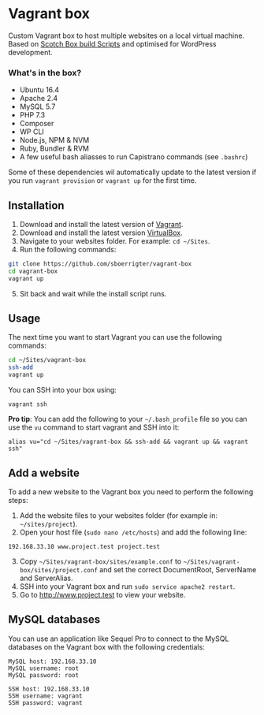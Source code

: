 # Vagrant box

Custom Vagrant box to host multiple websites on a local virtual machine. Based on [Scotch Box build Scripts](https://github.com/scotch-io/scotch-box-build-scripts) and optimised for WordPress development.

### What's in the box?

- Ubuntu 16.4
- Apache 2.4
- MySQL 5.7
- PHP 7.3
- Composer
- WP CLI
- Node.js, NPM & NVM
- Ruby, Bundler & RVM
- A few useful bash aliasses to run Capistrano commands (see `.bashrc`)

Some of these dependencies wil automatically update to the latest version if you run `vagrant provision` or `vagrant up` for the first time.

## Installation

1. Download and install the latest version of [Vagrant](https://www.vagrantup.com/downloads.html).
2. Download and install the latest version [VirtualBox](https://www.virtualbox.org/wiki/Downloads).
3. Navigate to your websites folder. For example: `cd ~/Sites`.
4. Run the following commands:

```bash
git clone https://github.com/sboerrigter/vagrant-box
cd vagrant-box
vagrant up
```
5. Sit back and wait while the install script runs.

## Usage

The next time you want to start Vagrant you can use the following commands:

```bash
cd ~/Sites/vagrant-box
ssh-add
vagrant up
```

You can SSH into your box using:

```
vagrant ssh
```

**Pro tip**: You can add the following to your `~/.bash_profile` file so you can use the `vu` command to start vagrant and SSH into it:

```
alias vu="cd ~/Sites/vagrant-box && ssh-add && vagrant up && vagrant ssh"
```

## Add a website

To add a new website to the Vagrant box you need to perform the following steps:

1. Add the website files to your websites folder (for example in: `~/sites/project`).
2. Open your host file (`sudo nano /etc/hosts`) and add the following line:

`192.168.33.10 www.project.test project.test`

3. Copy `~/Sites/vagrant-box/sites/example.conf` to `~/Sites/vagrant-box/sites/project.conf` and set the correct DocumentRoot, ServerName and ServerAlias.
4. SSH into your Vagrant box and run `sudo service apache2 restart`.
5. Go to http://www.project.test to view your website.

## MySQL databases

You can use an application like Sequel Pro to connect to the MySQL databases on the Vagrant box with the following credentials:

```
MySQL host: 192.168.33.10
MySQL username: root
MySQL password: root

SSH host: 192.168.33.10
SSH username: vagrant
SSH password: vagrant
```
